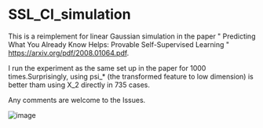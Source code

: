 # SSL_CI_simulation

This is a reimplement for linear Gaussian simulation in the paper " Predicting What You Already Know Helps: Provable Self-Supervised Learning " https://arxiv.org/pdf/2008.01064.pdf.

I run the experiment as the same set up in the paper for 1000 times.Surprisingly, using psi_* (the transformed feature to low dimension) is better tham using X_2 directly in 735 cases.

Any comments are welcome to the Issues.

![image](https://user-images.githubusercontent.com/13365957/110288533-22251b80-8023-11eb-9661-8510c3ebf2df.png)
